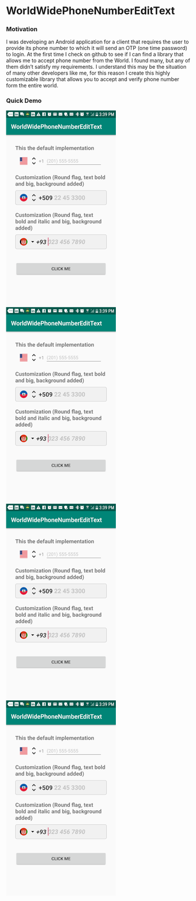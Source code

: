 # WorldWidePhoneNumberEditText
### Motivation 
I was developing an Android application for a client that requires the user to provide its phone number to which it will send an OTP (one time password) to login. At the first time I check on github to see if I can find a library that allows me to accept phone number from the World. I found many, but any of them didn’t satisfy my requirements.
I understand this may be the situation of many other developers like me, for this reason I create this highly customizable library that allows you to accept and verify phone number form the entire world.

### Quick Demo
<img src="https://github.com/moreno33/WorldWidePhoneNumberEditText/blob/master/worldwidephonenumberedittext/src/main/res/drawable/Screenshot_20190811-153952.png" alt="" style="width=300px"/><img src="https://github.com/moreno33/WorldWidePhoneNumberEditText/blob/master/worldwidephonenumberedittext/src/main/res/drawable/Screenshot_20190811-153952.png" alt="" style="width=300px"/><img src="https://github.com/moreno33/WorldWidePhoneNumberEditText/blob/master/worldwidephonenumberedittext/src/main/res/drawable/Screenshot_20190811-153952.png" alt="" style="width=300px"/><img src="https://github.com/moreno33/WorldWidePhoneNumberEditText/blob/master/worldwidephonenumberedittext/src/main/res/drawable/Screenshot_20190811-153952.png" alt="" style="width=300px"/>
